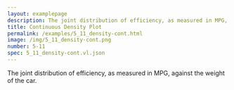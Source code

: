 ```yaml
---
layout: examplepage
description: The joint distribution of efficiency, as measured in MPG, against the weight of the car.
title: Continuous Density Plot
permalink: /examples/5_11_density-cont.html
image: /img/5_11_density-cont.png
number: 5-11
spec: 5_11_density-cont.vl.json
---
```

The joint distribution of efficiency, as measured in MPG, against the weight of the car.
